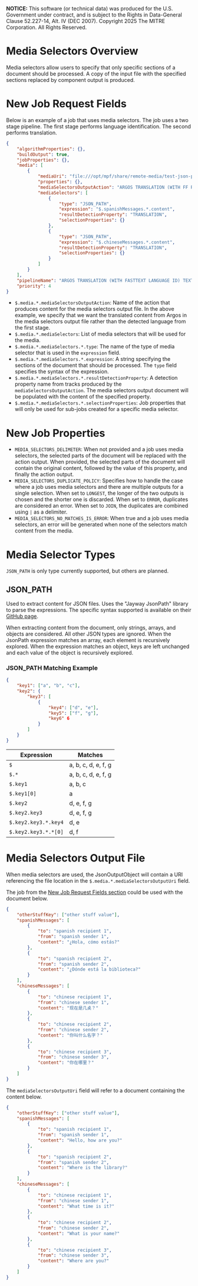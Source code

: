 **NOTICE:** This software (or technical data) was produced for the U.S. Government under contract,
and is subject to the Rights in Data-General Clause 52.227-14, Alt. IV (DEC 2007). Copyright 2025
The MITRE Corporation. All Rights Reserved.

# Media Selectors Overview

Media selectors allow users to specify that only specific sections of a document should be
processed. A copy of the input file with the specified sections replaced by component output is
produced.


# New Job Request Fields

Below is an example of a job that uses media selectors. The job uses a two stage pipeline.
The first stage performs language identification. The second performs translation.
```json
{
    "algorithmProperties": {},
    "buildOutput": true,
    "jobProperties": {},
    "media": [
        {
            "mediaUri": "file:///opt/mpf/share/remote-media/test-json-path-translation.json",
            "properties": {},
            "mediaSelectorsOutputAction": "ARGOS TRANSLATION (WITH FF REGION AND NO TASK MERGING) ACTION",
            "mediaSelectors": [
                {
                    "type": "JSON_PATH",
                    "expression": "$.spanishMessages.*.content",
                    "resultDetectionProperty": "TRANSLATION",
                    "selectionProperties": {}
                },
                {
                    "type": "JSON_PATH",
                    "expression": "$.chineseMessages.*.content",
                    "resultDetectionProperty": "TRANSLATION",
                    "selectionProperties": {}
                }
            ]
        }
    ],
    "pipelineName": "ARGOS TRANSLATION (WITH FASTTEXT LANGUAGE ID) TEXT FILE PIPELINE",
    "priority": 4
}
```
- `$.media.*.mediaSelectorsOutputAction`: Name of the action that produces content for the media
    selectors output file. In the above example, we specify that we want the translated content
    from Argos in the media selectors output file rather than the detected language from the first
    stage.
- `$.media.*.mediaSelectors`: List of media selectors that will be used for the media.
- `$.media.*.mediaSelectors.*.type`: The name of the type of media selector that is used in the
    `expression` field.
- `$.media.*.mediaSelectors.*.expression`: A string specifying the sections of the document that
    should be processed. The `type` field specifies the syntax of the expression.
- `$.media.*.mediaSelectors.*.resultDetectionProperty`: A detection property name from tracks
    produced by the `mediaSelectorsOutputAction`. The media selectors output document will be
    populated with the content of the specified property.
- `$.media.*.mediaSelectors.*.selectionProperties`: Job properties that will only be used for
    sub-jobs created for a specific media selector.


# New Job Properties
- `MEDIA_SELECTORS_DELIMETER`: When not provided and a job uses media selectors, the selected parts
    of the document will be replaced with the action output. When provided, the selected parts of
    the document will contain the original content, followed by the value of this property, and
    finally the action output.
- `MEDIA_SELECTORS_DUPLICATE_POLICY`: Specifies how to handle the case where a job uses media
    selectors and there are multiple outputs for a single selection. When set to `LONGEST`, the
    longer of the two outputs is chosen and the shorter one is discarded. When set to `ERROR`,
    duplicates are considered an error. When set to `JOIN`, the duplicates are combined using
    ` | ` as a delimiter.
- `MEDIA_SELECTORS_NO_MATCHES_IS_ERROR`: When true and a job uses media selectors, an error will be
    generated when none of the selectors match content from the media.


# Media Selector Types

`JSON_PATH` is only type currently supported, but others are planned.


## JSON_PATH

Used to extract content for JSON files. Uses the "Jayway JsonPath" library to parse the expressions.
The specific syntax supported is available on their
[GitHub page](https://github.com/json-path/JsonPath?tab=readme-ov-file#operators).

When extracting content from the document, only strings, arrays, and objects are considered. All
other JSON types are ignored. When the JsonPath expression matches an array, each element is
recursively explored. When the expression matches an object, keys are left unchanged and each value
of the object is recursively explored.

### JSON_PATH Matching Example

```json
{
    "key1": ["a", "b", "c"],
    "key2": {
        "key3": [
            {
                "key4": ["d", "e"],
                "key5": ["f", "g"],
                "key6" 6
            }
        ]
    }
}
```
Expression           | Matches
---------------------|-----------
`$`                  | a, b, c, d, e, f, g
`$.*`                | a, b, c, d, e, f, g
`$.key1`             | a, b, c
`$.key1[0]`          | a
`$.key2`             | d, e, f, g
`$.key2.key3`        | d, e, f, g
`$.key2.key3.*.key4` | d, e
`$.key2.key3.*.*[0]` | d, f



# Media Selectors Output File

When media selectors are used, the JsonOutputObject will contain a URI referencing the file
location in the `$.media.*.mediaSelectorsOutputUri` field.

The job from the [New Job Request Fields section](#new-job-request-fields) could be used with the
document below.
```json
{
    "otherStuffKey": ["other stuff value"],
    "spanishMessages": [
        {
            "to": "spanish recipient 1",
            "from": "spanish sender 1",
            "content": "¿Hola, cómo estás?"
        },
        {
            "to": "spanish recipient 2",
            "from": "spanish sender 2",
            "content": "¿Dónde está la biblioteca?"
        }
    ],
    "chineseMessages": [
        {
            "to": "chinese recipient 1",
            "from": "chinese sender 1",
            "content": "现在是几奌？"
        },
        {
            "to": "chinese recipient 2",
            "from": "chinese sender 2",
            "content": "你叫什么名字？"
        },
        {
            "to": "chinese recipient 3",
            "from": "chinese sender 3",
            "content": "你在哪里？"
        }
    ]
}
```

The `mediaSelectorsOutputUri` field will refer to a document containing the content below.
```json
{
    "otherStuffKey": ["other stuff value"],
    "spanishMessages": [
        {
            "to": "spanish recipient 1",
            "from": "spanish sender 1",
            "content": "Hello, how are you?"
        },
        {
            "to": "spanish recipient 2",
            "from": "spanish sender 2",
            "content": "Where is the library?"
        }
    ],
    "chineseMessages": [
        {
            "to": "chinese recipient 1",
            "from": "chinese sender 1",
            "content": "What time is it?"
        },
        {
            "to": "chinese recipient 2",
            "from": "chinese sender 2",
            "content": "What is your name?"
        },
        {
            "to": "chinese recipient 3",
            "from": "chinese sender 3",
            "content": "Where are you?"
        }
    ]
}
```
